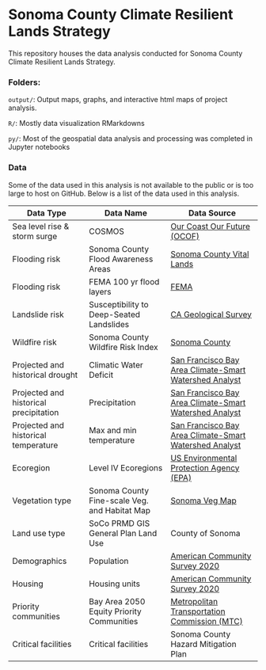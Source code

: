 # Sonoma County Climate Resilient Lands Strategy

This repository houses the data analysis conducted for Sonoma County Climate Resilient Lands Strategy.

### Folders:
`output/`: Output maps, graphs, and interactive html maps of project analysis.

`R/`: Mostly data visualization RMarkdowns

`py/`: Most of the geospatial data analysis and processing was completed in Jupyter notebooks 

### Data

Some of the data used in this analysis is not available to the public or is too large to host on GitHub. Below is a list of the data used in this analysis.

| Data Type  | Data Name | Data Source |
| ------------- | ------------- | ------------- |
| Sea level rise & storm surge | COSMOS  | [Our Coast Our Future (OCOF)](https://ourcoastourfuture.org/hazard-map/)|
| Flooding risk  | Sonoma County Flood Awareness Areas  | [Sonoma County Vital Lands](https://sonomaopenspace.maps.arcgis.com/apps/webappviewer/index.html?id=4e93808b8ea245bfa739caccdb0169fe) |
| Flooding risk | FEMA 100 yr flood layers | [FEMA](https://msc.fema.gov/portal/home) |
| Landslide risk | Susceptibility to Deep-Seated Landslides | [CA Geological Survey](https://gis.conservation.ca.gov/portal/home/item.html?id=87289025c11d4ba7ae65f0f472bf7c2d) |
| Wildfire risk | Sonoma County Wildfire Risk Index | [Sonoma County](https://sonoma-county-cwpp-hub-site-sonomacounty.hub.arcgis.com/datasets/wildfire-risk-index/explore?location=38.480806%2C-122.941170%2C10.47) |
| Projected and historical drought | Climatic Water Deficit | [San Francisco Bay Area Climate-Smart Watershed Analyst](http://climate.calcommons.org/tbc3/sf-bay-watershed-analyst) |
| Projected and historical precipitation | Precipitation | [San Francisco Bay Area Climate-Smart Watershed Analyst](http://climate.calcommons.org/tbc3/sf-bay-watershed-analyst) |
| Projected and historical temperature | Max and min temperature | [San Francisco Bay Area Climate-Smart Watershed Analyst](http://climate.calcommons.org/tbc3/sf-bay-watershed-analyst) |
|Ecoregion|Level IV Ecoregions|[US Environmental Protection Agency (EPA)](https://www.epa.gov/eco-research/ecoregion-download-files-state-region-9#pane-04)|
| Vegetation type | Sonoma County Fine-scale Veg. and Habitat Map | [Sonoma Veg Map](https://sonomavegmap.org/data-downloads/) |
| Land use type | SoCo PRMD GIS General Plan Land Use | County of Sonoma |
| Demographics | Population | [American Community Survey 2020](https://www.census.gov/programs-surveys/acs) |
| Housing | Housing units | [American Community Survey 2020](https://www.census.gov/programs-surveys/acs) |
| Priority communities | Bay Area 2050 Equity Priority Communities | [Metropolitan Transportation Commission (MTC)](https://bayareametro.github.io/Spatial-Analysis-Mapping-Projects/Project-Documentation/Equity-Priority-Communities/) |
| Critical facilities | Critical facilities | Sonoma County Hazard Mitigation Plan |


